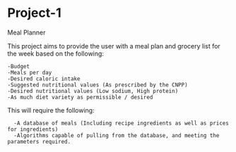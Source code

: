 # Project-1
Meal Planner

This project aims to provide the user with a meal plan and grocery list for the week based on the following:

    -Budget
    -Meals per day
    -Desired caloric intake
    -Suggested nutritional values (As prescribed by the CNPP)
    -Desired nutritional values (Low sodium, High protein)
    -As much diet variety as permissible / desired
  
  
This will require the following:

      -A database of meals (Including recipe ingredients as well as prices for ingredients)
      -Algorithms capable of pulling from the database, and meeting the parameters required. 
  
